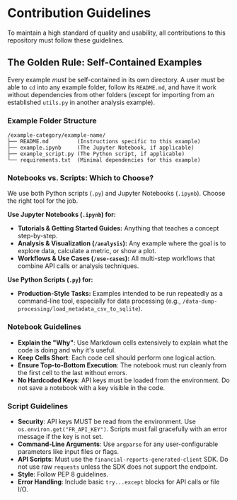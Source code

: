 # Contribution Guidelines

To maintain a high standard of quality and usability, all contributions to this repository must follow these guidelines.

## The Golden Rule: Self-Contained Examples

Every example *must* be self-contained in its own directory. A user must be able to `cd` into any example folder, follow its `README.md`, and have it work without dependencies from other folders (except for importing from an established `utils.py` in another analysis example).

### Example Folder Structure

```text
/example-category/example-name/
├── README.md         (Instructions specific to this example)
├── example.ipynb     (The Jupyter Notebook, if applicable)
├── example_script.py (The Python script, if applicable)
└── requirements.txt  (Minimal dependencies for this example)
```

### Notebooks vs. Scripts: Which to Choose?

We use both Python scripts (`.py`) and Jupyter Notebooks (`.ipynb`). Choose the right tool for the job.

**Use Jupyter Notebooks (`.ipynb`) for:**

* **Tutorials & Getting Started Guides:** Anything that teaches a concept step-by-step.
* **Analysis & Visualization (`/analysis`):** Any example where the goal is to explore data, calculate a metric, or show a plot.
* **Workflows & Use Cases (`/use-cases`):** All multi-step workflows that combine API calls or analysis techniques.

**Use Python Scripts (`.py`) for:**

* **Production-Style Tasks:** Examples intended to be run repeatedly as a command-line tool, especially for data processing (e.g., `/data-dump-processing/load_metadata_csv_to_sqlite`).

### Notebook Guidelines

* **Explain the "Why"**: Use Markdown cells extensively to explain what the code is doing and why it's useful.
* **Keep Cells Short**: Each code cell should perform one logical action.
* **Ensure Top-to-Bottom Execution**: The notebook must run cleanly from the first cell to the last without errors.
* **No Hardcoded Keys**: API keys must be loaded from the environment. Do not save a notebook with a key visible in the code.

### Script Guidelines

* **Security**: API keys MUST be read from the environment. Use `os.environ.get("FR_API_KEY")`. Scripts must fail gracefully with an error message if the key is not set.
* **Command-Line Arguments**: Use `argparse` for any user-configurable parameters like input files or flags.
* **API Scripts**: Must use the `financial-reports-generated-client` SDK. Do not use raw `requests` unless the SDK does not support the endpoint.
* **Style**: Follow PEP 8 guidelines.
* **Error Handling**: Include basic `try...except` blocks for API calls or file I/O.